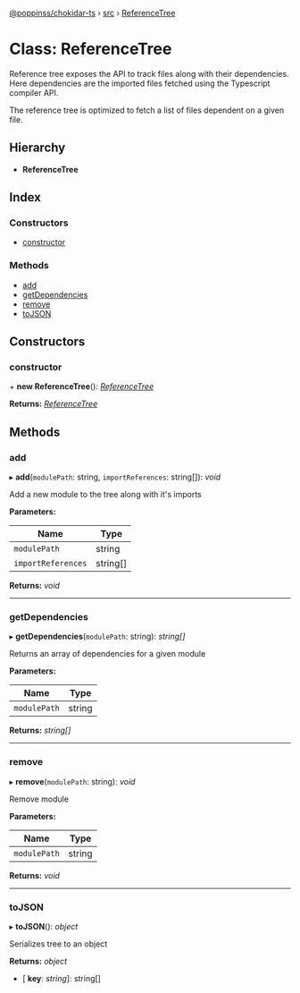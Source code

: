 [@poppinss/chokidar-ts](../README.md) › [src](../modules/src.md) › [ReferenceTree](src.referencetree.md)

# Class: ReferenceTree

Reference tree exposes the API to track files along with their
dependencies. Here dependencies are the imported files fetched
using the Typescript compiler API.

The reference tree is optimized to fetch a list of files dependent on
a given file.

## Hierarchy

- **ReferenceTree**

## Index

### Constructors

- [constructor](src.referencetree.md#constructor)

### Methods

- [add](src.referencetree.md#add)
- [getDependencies](src.referencetree.md#getdependencies)
- [remove](src.referencetree.md#remove)
- [toJSON](src.referencetree.md#tojson)

## Constructors

### constructor

\+ **new ReferenceTree**(): _[ReferenceTree](src.referencetree.md)_

**Returns:** _[ReferenceTree](src.referencetree.md)_

## Methods

### add

▸ **add**(`modulePath`: string, `importReferences`: string[]): _void_

Add a new module to the tree along with it's imports

**Parameters:**

| Name               | Type     |
| ------------------ | -------- |
| `modulePath`       | string   |
| `importReferences` | string[] |

**Returns:** _void_

---

### getDependencies

▸ **getDependencies**(`modulePath`: string): _string[]_

Returns an array of dependencies for a given module

**Parameters:**

| Name         | Type   |
| ------------ | ------ |
| `modulePath` | string |

**Returns:** _string[]_

---

### remove

▸ **remove**(`modulePath`: string): _void_

Remove module

**Parameters:**

| Name         | Type   |
| ------------ | ------ |
| `modulePath` | string |

**Returns:** _void_

---

### toJSON

▸ **toJSON**(): _object_

Serializes tree to an object

**Returns:** _object_

- \[ **key**: _string_\]: string[]

